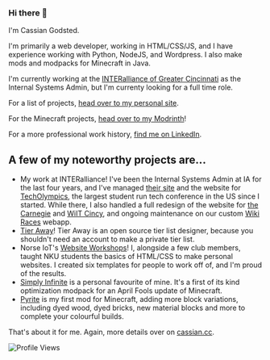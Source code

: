 ### Hi there 👋

I'm Cassian Godsted. 

I'm primarily a web developer, working in HTML/CSS/JS, and I have experience working with Python, NodeJS, and Wordpress. I also make mods and modpacks for Minecraft in Java.

I'm currently working at the [INTERalliance of Greater Cincinnati](https://interalliance.org) as the Internal Systems Admin, but I'm currenty looking for a full time role.

For a list of projects, [head over to my personal site](https://cassian.cc).

For the Minecraft projects, [head over to my Modrinth](https://modrinth.com/user/Cassian)!

For a more professional work history, [find me on LinkedIn](https://www.linkedin.com/in/cassiancc).

## A few of my noteworthy projects are...

- My work at INTERalliance! I've been the Internal Systems Admin at IA for the last four years, and I've managed [their site](https://interalliance.org) and the website for [TechOlympics](https://techolympics.org), the largest student run tech conference in the US since I started. While there, I also handled a full redesign of the website for [the Carnegie](https://thecarnegie.com) and [WiIT Cincy](https://wiitcincy.interalliance.org), and ongoing maintenance on our custom [Wiki Races](https://github.com/INTERallianceGC/WikiRaces) webapp.
- [Tier Away](https://tieraway.godsted.com)! Tier Away is an open source tier list designer, because you shouldn't need an account to make a private tier list.
- Norse IoT's [Website Workshops](http://norseiot.club/projects/)! I, alongside a few club members, taught NKU students the basics of HTML/CSS to make personal websites. I created six templates for people to work off of, and I'm proud of the results.
- [Simply Infinite](https://modrinth.com/modpack/simply-infinite) is a personal favourite of mine. It's a first of its kind optimization modpack for an April Fools update of Minecraft.
- [Pyrite](https://modrinth.com/mod/pyrite) is my first mod for Minecraft, adding more block variations, including dyed wood, dyed bricks, new material blocks and more to complete your colourful builds.


That's about it for me. Again, more details over on [cassian.cc](https://cassian.cc).

![Profile Views](https://komarev.com/ghpvc/?username=cassiancc)

<!-- 
Here are some ideas to get you started:

- 🔭 I’m currently working on ...
- 🌱 I’m currently learning ...
- 👯 I’m looking to collaborate on ...
- 🤔 I’m looking for help with ...
- 💬 Ask me about ...
- 📫 How to reach me: ...
- 😄 Pronouns: ...
- ⚡ Fun fact: ...
-->
